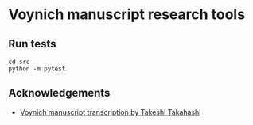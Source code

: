 # Voynich manuscript research tools

## Run tests

```shell
cd src
python -m pytest
```

## Acknowledgements

- [Voynich manuscript transcription by Takeshi Takahashi](http://www.voynich.com/pages/index.htm)